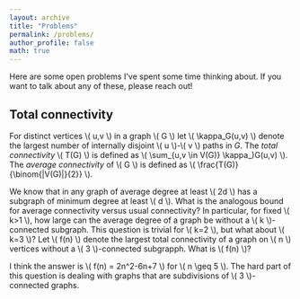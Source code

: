 ```yaml
---
layout: archive
title: "Problems"
permalink: /problems/
author_profile: false
math: true
---
```

Here are some open problems I've spent some time thinking about. If you want to talk about any of these, please reach out!

## Total connectivity
For distinct vertices \\( u,v \\) in a graph \\( G \\) let \\( \kappa_G(u,v) \\) denote the largest number of internally disjoint \\( u \\)-\\( v \\) paths in $G$. The _total connectivity_ \\( T(G) \\) is defined as \\( \sum_{u,v \in V(G)} \kappa_)G(u,v) \\). The _average connectivity_ of \\( G \\)  is defined as \\( \frac{T(G)}{\binom{|V(G)|}{2}} \\).

We know that in any graph of average degree at least \\( 2d \\) has a subgraph of minimum degree at least \\( d \\). What is the analogous bound for average connectivity versus usual connectivity? In particular, for fixed \\( k>1 \\), how large can the average degree of a graph be without a \\( k \\)-connected subgraph. This question is trivial for \\( k=2 \\), but what about \\( k=3 \\)? Let \\( f(n) \\) denote the largest total connectivity of a graph on \\( n \\) vertices without a \\( 3 \\)-connected subgrapph. What is \\( f(n) \\)?

I think the answer is \\( f(n) = 2n^2-6n+7 \\) for \\( n \geq 5 \\). The hard part of this question is dealing with graphs that are subdivisions of \\( 3 \\)-connected graphs. 